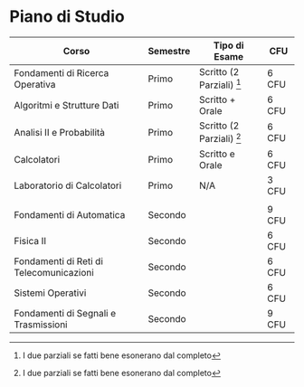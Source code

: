 # Piano di Studio
| Corso                                   | Semestre | Tipo di Esame             | CFU   |
| --------------------------------------- | -------- | ------------------------- | ----- |
| Fondamenti di Ricerca Operativa         | Primo    | Scritto (2 Parziali) [^1] | 6 CFU |
| Algoritmi e Strutture Dati              | Primo    | Scritto + Orale           | 6 CFU |
| Analisi II e Probabilità                | Primo    | Scritto (2 Parziali) [^1] | 6 CFU |
| Calcolatori                             | Primo    | Scritto e Orale           | 6 CFU |
| Laboratorio di Calcolatori              | Primo    | N/A                       | 3 CFU |
|                                         |          |                           |       |
| Fondamenti di Automatica                | Secondo  |                           | 9 CFU |
| Fisica II                               | Secondo  |                           | 6 CFU |
| Fondamenti di Reti di Telecomunicazioni | Secondo  |                           | 6 CFU |
| Sistemi Operativi                       | Secondo  |                           | 6 CFU |
| Fondamenti di Segnali e Trasmissioni    | Secondo  |                           | 9 CFU |

[^1]: I due parziali se fatti bene esonerano dal completo
